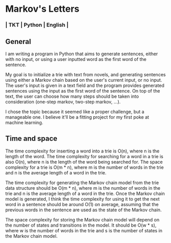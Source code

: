 # Markov's Letters
### | TKT | Python | English |
## General
I am writing a program in Python that aims to generate sentences, either with no input, or using a user inputted word as the first word of the sentence.

My goal is to initialize a trie with text from novels, and generating sentences using either a Markov chain based on the user's current input, or no input. The user's input is given in a text field and the program provides generated sentences using the input as the first word of the sentence. On top of the text, the user can choose how many steps should be taken into consideration (one-step markov, two-step markov, ...).

I chose the topic because it seemed like a proper challenge, but a manageable one. I believe it'll be a fitting project for my first poke at machine learning.

## Time and space
The time complexity for inserting a word into a trie is O(n), where n is the length of the word. The time complexity for searching for a word in a trie is also O(n), where n is the length of the word being searched for. The space complexity for a trie is O(m * n), where m is the number of words in the trie and n is the average length of a word in the trie.

The time complexity for generating the Markov chain model from the trie data structure should be O(m * n), where m is the number of words in the trie and n is the average length of a word in the trie. Once the Markov chain model is generated, I think the time complexity for using it to get the next word in a sentence should be around O(1) on average, assuming that the previous words in the sentence are used as the state of the Markov chain.

The space complexity for storing the Markov chain model will depend on the number of states and transitions in the model. It should be O(w * s), where w is the number of words in the trie and s is the number of states in the Markov chain model.
